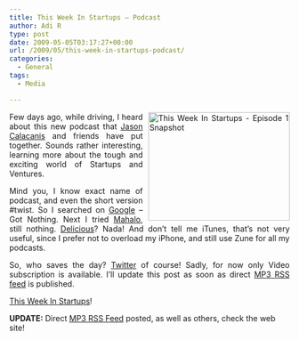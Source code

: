 ```yaml
---
title: This Week In Startups – Podcast
author: Adi R
type: post
date: 2009-05-05T03:17:27+00:00
url: /2009/05/this-week-in-startups-podcast/
categories:
  - General
tags:
  - Media

---
```

<p align="justify">
  <a href="https://i2.wp.com/www.adir1.com/uploads/2009/05/thisweekinstartupsepisode1snapshot.jpg" target="_blank"><img style="border-bottom: 0px; border-left: 0px; margin: 0px 0px 0px 10px; display: inline; border-top: 0px; border-right: 0px" title="This Week In Startups - Episode 1 Snapshot" border="0" alt="This Week In Startups - Episode 1 Snapshot" align="right" src="https://i0.wp.com/www.adir1.com/uploads/2009/05/thisweekinstartupsepisode1snapshot-thumb.jpg?resize=254%2C195" width="254" height="195" data-recalc-dims="1" /></a>Few days ago, while driving, I heard about this new podcast that <a href="http://calacanis.com/" target="_blank">Jason Calacanis</a> and friends have put together. Sounds rather interesting, learning more about the tough and exciting world of Startups and Ventures.
</p>

<p align="justify">
  Mind you, I know exact name of podcast, and even the short version #twist. So I searched on <a href="http://www.google.com/search?q=this+week+in+startup&rls=com.microsoft:en-us&ie=UTF-8&oe=UTF-8&startIndex=&startPage=1&rlz=" target="_blank">Google</a> – Got Nothing. Next I tried <a href="http://www.mahalo.com/Special:Search?search=this+week+in+startups+podcast&search-type=mahalo" target="_blank">Mahalo</a>, still nothing. <a href="http://delicious.com/search?p=twist+podcast" target="_blank">Delicious</a>? Nada! And don’t tell me iTunes, that’s not very useful, since I prefer not to overload my iPhone, and still use Zune for all my podcasts.
</p>

<p align="justify">
  So, who saves the day? <a href="http://twitter.com/JasonCalacanis" target="_blank">Twitter</a> of course! Sadly, for now only Video subscription is available. I’ll update this post as soon as direct <a href="http://thisweekinstartups.com/?feed=podcast">MP3 RSS feed</a> is published.
</p>

<p align="justify">
  <a href="http://thisweekinstartups.com/" target="_blank">This Week In Startups</a>!
</p>

**UPDATE:** Direct [MP3 RSS Feed][1] posted, as well as others, check the web site!

 [1]: http://thisweekinstartups.com/?feed=podcast